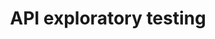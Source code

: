 ---
speaker: Anne-Marie Charrett
title: API exploratory testing
id: anne-marie-charrett
workshop: true
topic-category: exploratory
---